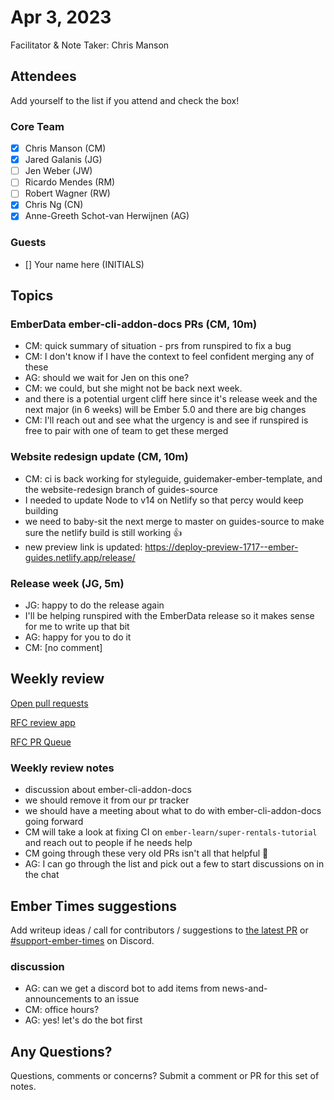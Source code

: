 # Apr 3, 2023

Facilitator & Note Taker: Chris Manson

## Attendees

Add yourself to the list if you attend and check the box!

### Core Team

- [x] Chris Manson (CM)
- [x] Jared Galanis (JG)
- [ ] Jen Weber (JW)
- [ ] Ricardo Mendes (RM)
- [ ] Robert Wagner (RW)
- [x] Chris Ng (CN)
- [x] Anne-Greeth Schot-van Herwijnen (AG)

### Guests

- [] Your name here (INITIALS)


## Topics

### EmberData ember-cli-addon-docs PRs (CM, 10m)

- CM: quick summary of situation - prs from runspired to fix a bug
- CM: I don't know if I have the context to feel confident merging any of these
- AG: should we wait for Jen on this one?
- CM: we could, but she might not be back next week. 
- and there is a potential urgent cliff here since it's release week and the next major (in 6 weeks) will be Ember 5.0 and there are big changes
- CM: I'll reach out and see what the urgency is and see if runspired is free to pair with one of team to get these merged

### Website redesign update (CM, 10m)

- CM: ci is back working for styleguide, guidemaker-ember-template, and the website-redesign branch of guides-source
- I needed to update Node to v14 on Netlify so that percy would keep building
- we need to baby-sit the next merge to master on guides-source to make sure the netlify build is still working 👍
- new preview link is updated: https://deploy-preview-1717--ember-guides.netlify.app/release/

### Release week (JG, 5m)

- JG: happy to do the release again
- I'll be helping runspired with the EmberData release so it makes sense for me to write up that bit
- AG: happy for you to do it
- CM: [no comment]

## Weekly review

[Open pull requests](https://help-wanted.emberjs.com/pull-requests)

[RFC review app](https://rfcs.emberjs.com/)

[RFC PR Queue](https://github.com/emberjs/rfcs/pulls)

### Weekly review notes

- discussion about 	ember-cli-addon-docs
- we should remove it from our pr tracker
- we should have a meeting about what to do with ember-cli-addon-docs going forward
- CM will take a look at fixing CI on `ember-learn/super-rentals-tutorial` and reach out to people if he needs help
- CM going through these very old PRs isn't all that helpful 🙈
- AG: I can go through the list and pick out a few to start discussions on in the chat 


<!-- If you would like to add a topic to the agenda please add a suggestion to the PR using the following format: -->
<!-- ### Your topic (INITIALS, expected duration in minutes) -->

## Ember Times suggestions

Add writeup ideas / call for contributors / suggestions to [the latest PR](https://github.com/ember-learn/ember-blog/pulls?q=is%3Aopen+is%3Apr+label%3A%22%F0%9F%97%9E+embertimes%22%20or%20#support-ember-times) or [#support-ember-times](https://discordapp.com/channels/480462759797063690/485450546887786506) on Discord.

### discussion

- AG: can we get a discord bot to add items from news-and-announcements to an issue
- CM: office hours?
- AG: yes! let's do the bot first

## Any Questions?

Questions, comments or concerns? Submit a comment or PR for this set of notes.
